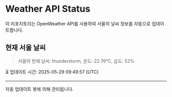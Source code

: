 
# Weather API Status

이 리포지토리는 OpenWeather API를 사용하여 서울의 날씨 정보를 자동으로 업데이트합니다.

## 현재 서울 날씨
> 서울의 현재 날씨: thunderstorm, 온도: 22.76°C, 습도: 53%

⏳ 업데이트 시간: 2025-05-29 09:49:57 (UTC)

---
자동 업데이트 봇에 의해 관리됩니다.
